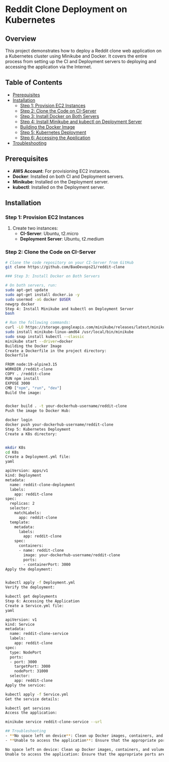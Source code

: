 # Reddit Clone Deployment on Kubernetes

## Overview
This project demonstrates how to deploy a Reddit clone web application on a Kubernetes cluster using Minikube and Docker. It covers the entire process from setting up the CI and Deployment servers to deploying and accessing the application via the Internet.

## Table of Contents
- [Prerequisites](#prerequisites)
- [Installation](#installation)
  - [Step 1: Provision EC2 Instances](#step-1-provision-ec2-instances)
  - [Step 2: Clone the Code on CI-Server](#step-2-clone-the-code-on-ci-server)
  - [Step 3: Install Docker on Both Servers](#step-3-install-docker-on-both-servers)
  - [Step 4: Install Minikube and kubectl on Deployment Server](#step-4-install-minikube-and-kubectl-on-deployment-server)
  - [Building the Docker Image](#building-the-docker-image)
  - [Step 5: Kubernetes Deployment](#step-5-kubernetes-deployment)
  - [Step 6: Accessing the Application](#step-6-accessing-the-application)
- [Troubleshooting](#troubleshooting)

## Prerequisites
- **AWS Account**: For provisioning EC2 instances.
- **Docker**: Installed on both CI and Deployment servers.
- **Minikube**: Installed on the Deployment server.
- **kubectl**: Installed on the Deployment server.

## Installation

### Step 1: Provision EC2 Instances
1. Create two instances:
   - **CI-Server**: Ubuntu, t2.micro
   - **Deployment Server**: Ubuntu, t2.medium

### Step 2: Clone the Code on CI-Server
```bash
# Clone the code repository on your CI-Server from GitHub
git clone https://github.com/BaoDevops21/reddit-clone

### Step 3: Install Docker on Both Servers

# On both servers, run:
sudo apt-get update
sudo apt-get install docker.io -y
sudo usermod -aG docker $USER
newgrp docker
Step 4: Install Minikube and kubectl on Deployment Server
bash

# Run the following commands:
curl -LO https://storage.googleapis.com/minikube/releases/latest/minikube-linux-amd64
sudo install minikube-linux-amd64 /usr/local/bin/minikube
sudo snap install kubectl --classic
minikube start --driver=docker
Building the Docker Image
Create a Dockerfile in the project directory:
Dockerfile

FROM node:19-alpine3.15
WORKDIR /reddit-clone
COPY . /reddit-clone
RUN npm install
EXPOSE 3000
CMD ["npm", "run", "dev"]
Build the image:


docker build . -t your-dockerhub-username/reddit-clone
Push the image to Docker Hub:

docker login
docker push your-dockerhub-username/reddit-clone
Step 5: Kubernetes Deployment
Create a K8s directory:


mkdir K8s
cd K8s
Create a Deployment.yml file:
yaml

apiVersion: apps/v1
kind: Deployment
metadata:
  name: reddit-clone-deployment
  labels:
    app: reddit-clone
spec:
  replicas: 2
  selector:
    matchLabels:
      app: reddit-clone
  template:
    metadata:
      labels:
        app: reddit-clone
    spec:
      containers:
      - name: reddit-clone
        image: your-dockerhub-username/reddit-clone
        ports:
        - containerPort: 3000
Apply the deployment:


kubectl apply -f Deployment.yml
Verify the deployment:

kubectl get deployments
Step 6: Accessing the Application
Create a Service.yml file:
yaml

apiVersion: v1
kind: Service
metadata:
  name: reddit-clone-service
  labels:
    app: reddit-clone
spec:
  type: NodePort
  ports:
  - port: 3000
    targetPort: 3000
    nodePort: 31000
  selector:
    app: reddit-clone
Apply the service:

kubectl apply -f Service.yml
Get the service details:

kubectl get services
Access the application:

minikube service reddit-clone-service --url

## Troubleshooting
- **No space left on device**: Clean up Docker images, containers, and volumes.
- **Unable to access the application**: Ensure that the appropriate ports are open in the AWS security group.

No space left on device: Clean up Docker images, containers, and volumes.
Unable to access the application: Ensure that the appropriate ports are open in the AWS security group.

